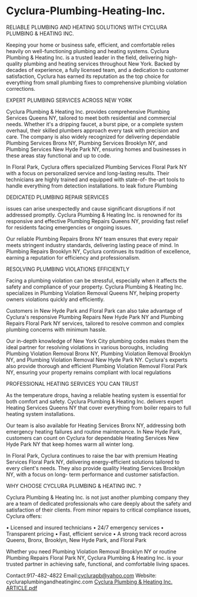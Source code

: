 # Cyclura-Plumbing-Heating-Inc.

RELIABLE PLUMBING AND HEATING SOLUTIONS WITH CYCLURA PLUMBING & HEATING INC. 

Keeping your home or business safe, efficient, and comfortable relies heavily on well-functioning plumbing and heating systems. Cyclura Plumbing & Heating Inc. is a trusted leader in the field, delivering high- quality plumbing and heating services throughout New York. Backed by decades of experience, a fully licensed team, and a dedication to customer satisfaction, Cyclura has earned its reputation as the top choice for everything from small plumbing fixes to comprehensive plumbing violation corrections. 

EXPERT PLUMBING SERVICES ACROSS NEW YORK 

Cyclura Plumbing & Heating Inc. provides comprehensive Plumbing Services Queens NY, tailored to meet both residential and commercial needs. Whether it's a dripping faucet, a burst pipe, or a complete system overhaul, their skilled plumbers approach every task with precision and care. The company is also widely recognized for delivering dependable Plumbing Services Bronx NY, Plumbing Services Brooklyn NY, and Plumbing Services New Hyde Park NY, ensuring homes and businesses in these areas stay functional and up to code.

In Floral Park, Cyclura offers specialized Plumbing Services Floral Park NY with a focus on personalized service and long-lasting results. Their technicians are highly trained and equipped with state-of- the-art tools to handle everything from detection installations. to leak fixture Plumbing  

DEDICATED PLUMBING REPAIR SERVICES

issues can arise unexpectedly and cause significant disruptions if not addressed promptly. Cyclura Plumbing & Heating Inc. is renowned for its responsive and effective Plumbing Repairs Queens NY, providing fast relief for residents facing emergencies or ongoing issues. 

Our reliable Plumbing Repairs Bronx NY team ensures that every repair meets stringent industry standards, delivering lasting peace of mind. In Plumbing Repairs Brooklyn NY, Cyclura continues its tradition of excellence, earning a reputation for efficiency and professionalism. 

RESOLVING PLUMBING VIOLATIONS EFFICIENTLY 

Facing a plumbing violation can be stressful, especially when it affects the safety and compliance of your property. Cyclura Plumbing & Heating Inc. specializes in Plumbing Violation Removal Queens NY, helping property owners violations quickly and efficiently. 


Customers in New Hyde Park and Floral Park can also take advantage of Cyclura's responsive Plumbing Repairs New Hyde Park NY and Plumbing Repairs Floral Park NY services, tailored to resolve common and complex plumbing concerns with minimum hassle. 

Our in-depth knowledge of New York City plumbing codes makes them the ideal partner for resolving violations in various boroughs, including Plumbing Violation Removal Bronx NY, Plumbing Violation Removal Brooklyn NY, and Plumbing Violation Removal New Hyde Park NY. Cyclura's experts also provide thorough and efficient Plumbing Violation Removal Floral Park NY, ensuring your property remains compliant with local regulations

PROFESSIONAL HEATING SERVICES YOU CAN TRUST

As the temperature drops, having a reliable heating system is essential for both comfort and safety. Cyclura Plumbing & Heating Inc. delivers expert Heating Services Queens NY that cover everything from boiler repairs to full heating system installations. 

Our team is also available for Heating Services Bronx NY, addressing both emergency heating failures and routine maintenance. In New Hyde Park, customers can count on Cyclura for dependable Heating Services New Hyde Park NY that keep homes warm all winter long. 

In Floral Park, Cyclura continues to raise the bar with premium Heating Services Floral Park NY, delivering energy-efficient solutions tailored to every client's needs. They also provide quality Heating Services Brooklyn NY, with a focus on long- term performance and customer satisfaction. 

WHY CHOOSE CYCLURA PLUMBING & HEATING INC. ? 

Cyclura Plumbing & Heating Inc. is not just another plumbing company they are a team of dedicated professionals who care deeply about the safety and satisfaction of their clients. From minor repairs to critical compliance issues, Cyclura offers: 

• Licensed and insured technicians 
• 24/7 emergency services 
• Transparent pricing 
• Fast, efficient service 
• A strong track record across Queens, Bronx, Brooklyn, New Hyde Park, and Floral Park 

Whether you need Plumbing Violation Removal Brooklyn NY or routine Plumbing Repairs Floral Park NY, Cyclura Plumbing & Heating Inc. is your trusted partner in achieving safe, functional, and comfortable living spaces. 

Contact:917-482-4822 
Email:cyclurapb@yahoo.com 
Website: cycluraplumbingandheatinginc.com 
[Cyclura Plumbing & Heating Inc. ARTICLE.pdf](https://github.com/user-attachments/files/20321250/Cyclura.Plumbing.Heating.Inc.ARTICLE.pdf)
